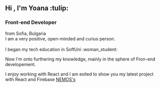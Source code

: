 <h2>Hi , I'm Yoana :tulip:</h2>
<h3>Front-end Developer </h3>
from Sofia, Bulgaria <br/>
I am a very positive, open-minded and curius person.<br/> 
<br/>
I began my tech education in SoftUni :woman_student: 

Now I'm onto furthering my knowledge, mainly in the sphere of Fron-end developement.

I enjoy working with React and I am exited to show you my latest project with React and Firebase <a href="https://nemos-663db.web.app">NEMOS's</a>



